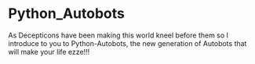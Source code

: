 # Python_Autobots
As Decepticons have been making this world kneel before them so I introduce to you to Python-Autobots, the new generation of Autobots that will make your life ezze!!!
